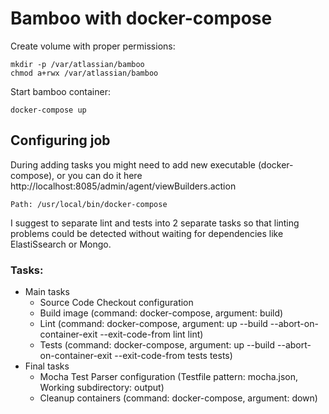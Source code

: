# Bamboo with docker-compose

Create volume with proper permissions:

    mkdir -p /var/atlassian/bamboo
    chmod a+rwx /var/atlassian/bamboo
    
Start bamboo container:

    docker-compose up

## Configuring job

During adding tasks you might need to add new executable (docker-compose), or you can do it here
http://localhost:8085/admin/agent/viewBuilders.action

    Path: /usr/local/bin/docker-compose

I suggest to separate lint and tests into 2 separate tasks so that linting problems could be detected without
waiting for dependencies like ElastiSsearch or Mongo.

### Tasks:
* Main tasks
    * Source Code Checkout configuration
    * Build image (command: docker-compose, argument: build)
    * Lint (command: docker-compose, argument: up --build --abort-on-container-exit --exit-code-from lint lint)
    * Tests (command: docker-compose, argument: up --build --abort-on-container-exit --exit-code-from tests tests)
* Final tasks
    * Mocha Test Parser configuration (Testfile pattern: mocha.json, Working subdirectory: output)
    * Cleanup containers (command: docker-compose, argument: down)
